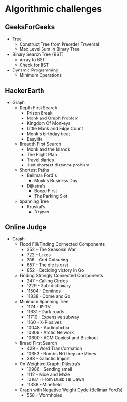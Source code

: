 # Algorithmic challenges
## GeeksForGeeks
* Tree
  * Construct Tree from Preorder Traversal
  * Max Level Sum in Binary Tree
* Binary Search Tree (BST)
  * Array to BST 
  * Check for BST
* Dynamic Programming
  * Minimum Operations

## HackerEarth
* Graph
  * Depth First Search
    * Prison Break
    * Monk and Graph Problem
    * Kingdom Of Monkeys
    * Little Monk and Edge Count
    * Monk's birthday treat
    * Easylife
  * Breadth First Search
    * Monk and the Islands
    * The Flight Plan
    * Travel diaries
    * Just shortest distance problem
  * Shortest Paths
    * Bellman Ford's
      * Monk's Business Day
    * Dijkstra's
      * Booze First
      * The Parking Slot
  * Spanning Tree
    * Kruskal's
      * 3 types
      
## Online Judge
* Graph
  * Flood Fill/Finding Connected Components
    * 352 - The Seasonal War
    * 722 - Lakes
    * 785 - Grid Colouring
    * 657 - The die is cast
    * 852 - Deciding victory in Go
  * Finding Strongly Connected Components
    * 247 - Calling Circles
    * 1229 - Sub-dictionary
    * 11504 - Dominos
    * 11838 - Come and Go
  * Minimum Spanning Tree
    * 1174 - IP-TV
    * 11631 - Dark roads
    * 11710 - Expensive subway
    * 1160 - X-Plosives
    * 10048 - Audiophobia
    * 10369 - Arctic Network
    * 10600 - ACM Contest and Blackout
  * Bread First Search
    * 429 - Word Transformation
    * 10653 - Bombs NO they are Mines
    * 388 - Galactic Import
  * On Weighted Graph: Dijkstra’s
    * 10986 - Sending email
    * 1112 - Mice and Maze
    * 10187 - From Dusk Till Dawn
    * 11338 - Minefield
  * Graph with Negative Weight Cycle (Bellman Ford’s)
    * 558 - Wormholes
    
    
    
    
